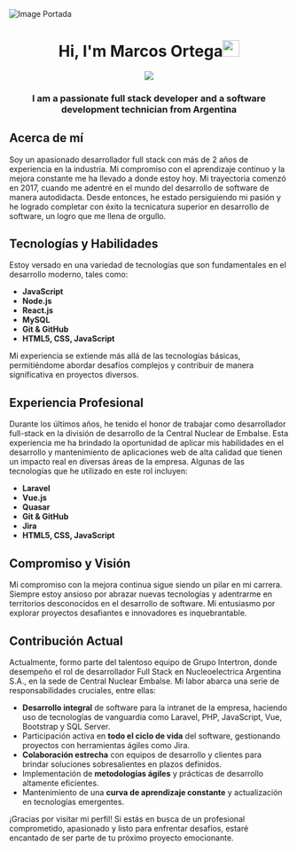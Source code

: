 
<img src="https://media.licdn.com/dms/image/D4D16AQFHY3aISo8zDA/profile-displaybackgroundimage-shrink_350_1400/0/1681421029695?e=1698883200&v=beta&t=RUFHI0R6QUqKGvpPLgTCmueE5WhHwxRrqPQ3CeQ77mc" alt="Image Portada">
  
<h1 align="center">Hi, I'm Marcos Ortega<img width="30px" src="https://raw.githubusercontent.com/iampavangandhi/iampavangandhi/master/gifs/Hi.gif"></h1>

<p align="center">
  <a href="https://github.com/DenverCoder1/readme-typing-svg"><img src="https://readme-typing-svg.herokuapp.com?lines=I'M+A+PASSIONATE+FULL+STACK+DEVELOPER;Full+Stack+Web+Developer;Freelancer;DS%20|%20AI%20|%20ML%20Enthusiastic;Always%20learning%20new%20things&center=true&width=380&height=45"></a>
</p>



<h3 font-size="20" align="center">I am a passionate full stack developer and a software development technician from Argentina</h3>

## Acerca de mí

Soy un apasionado desarrollador full stack con más de 2 años de experiencia en la industria. Mi compromiso con el aprendizaje continuo y la mejora constante me ha llevado a donde estoy hoy. Mi trayectoria comenzó en 2017, cuando me adentré en el mundo del desarrollo de software de manera autodidacta. Desde entonces, he estado persiguiendo mi pasión y he logrado completar con éxito la tecnicatura superior en desarrollo de software, un logro que me llena de orgullo.

## Tecnologías y Habilidades

Estoy versado en una variedad de tecnologías que son fundamentales en el desarrollo moderno, tales como:

- **JavaScript**
- **Node.js**
- **React.js**
- **MySQL**
- **Git & GitHub**
- **HTML5, CSS, JavaScript**

Mi experiencia se extiende más allá de las tecnologías básicas, permitiéndome abordar desafíos complejos y contribuir de manera significativa en proyectos diversos.

## Experiencia Profesional

Durante los últimos años, he tenido el honor de trabajar como desarrollador full-stack en la división de desarrollo de la Central Nuclear de Embalse. Esta experiencia me ha brindado la oportunidad de aplicar mis habilidades en el desarrollo y mantenimiento de aplicaciones web de alta calidad que tienen un impacto real en diversas áreas de la empresa. Algunas de las tecnologías que he utilizado en este rol incluyen:

- **Laravel**
- **Vue.js**
- **Quasar**
- **Git & GitHub**
- **Jira**
- **HTML5, CSS, JavaScript**

## Compromiso y Visión

Mi compromiso con la mejora continua sigue siendo un pilar en mi carrera. Siempre estoy ansioso por abrazar nuevas tecnologías y adentrarme en territorios desconocidos en el desarrollo de software. Mi entusiasmo por explorar proyectos desafiantes e innovadores es inquebrantable.

## Contribución Actual

Actualmente, formo parte del talentoso equipo de Grupo Intertron, donde desempeño el rol de desarrollador Full Stack en Nucleoelectrica Argentina S.A., en la sede de Central Nuclear Embalse. Mi labor abarca una serie de responsabilidades cruciales, entre ellas:

- **Desarrollo integral** de software para la intranet de la empresa, haciendo uso de tecnologías de vanguardia como Laravel, PHP, JavaScript, Vue, Bootstrap y SQL Server.
- Participación activa en **todo el ciclo de vida** del software, gestionando proyectos con herramientas ágiles como Jira.
- **Colaboración estrecha** con equipos de desarrollo y clientes para brindar soluciones sobresalientes en plazos definidos.
- Implementación de **metodologías ágiles** y prácticas de desarrollo altamente eficientes.
- Mantenimiento de una **curva de aprendizaje constante** y actualización en tecnologías emergentes.

¡Gracias por visitar mi perfil! Si estás en busca de un profesional comprometido, apasionado y listo para enfrentar desafíos, estaré encantado de ser parte de tu próximo proyecto emocionante.
